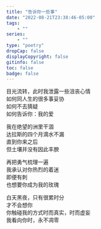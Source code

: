 ```yaml
---
title: "告诉你一些事"
date: "2022-08-21T23:38:46-05:00"
tags: 
    - ""
series: 
    - ""
type: "poetry"
dropCap: false
displayCopyright: false
gitinfo: false
toc: false
badge: false
---
```


目光流转，此时我泄露一些沮丧心情  
如何同人生的很多事妥协  
如何不去猜疑  
如何告诉你：我的爱  
  
我在绝望的洲里干涸  
达拉斯的四个月滴水不漏  
直到你来之后  
但土壤并没有因此丰腴  
  
再把勇气梳理一遍  
我承认对你热烈的着迷  
即便有刺  
也想要你成为我的玫瑰  
  
白天黑夜，只有很累时分  
才不会想你  
你触碰我的方式时而真实，时而虚妄  
我看向你时，永不凋零